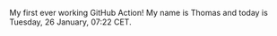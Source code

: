 My first ever working GitHub Action!
My name is Thomas and today is Tuesday, 26 January, 07:22 CET. 
